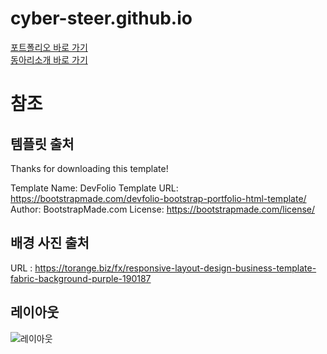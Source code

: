 # cyber-steer.github.io
[포트폴리오 바로 가기](https://cyber-steer.github.io/) <br>
[동아리소개 바로 가기](https://cyber-steer.github.io/club-info-app/#info)

# 참조
## 템플릿 출처
Thanks for downloading this template!

Template Name: DevFolio
Template URL: https://bootstrapmade.com/devfolio-bootstrap-portfolio-html-template/
Author: BootstrapMade.com
License: https://bootstrapmade.com/license/
## 배경 사진 출처
URL : https://torange.biz/fx/responsive-layout-design-business-template-fabric-background-purple-190187

## 레이아웃
![레이아웃](https://github.com/cyber-steer/cyber-steer.github.io/blob/main/media/markdown/layout.png)
